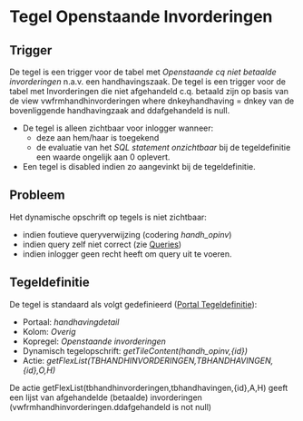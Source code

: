 # Tegel Openstaande Invorderingen

## Trigger

De tegel is een trigger voor de tabel met *Openstaande cq niet betaalde invorderingen* n.a.v. een handhavingszaak. De tegel is een trigger voor de tabel met Invorderingen die niet afgehandeld c.q. betaald zijn op basis van de view vwfrmhandhinvorderingen where dnkeyhandhaving = dnkey van de bovenliggende handhavingzaak and ddafgehandeld is null.

  * De tegel is alleen zichtbaar voor inlogger wanneer: 
    * deze aan hem/haar is toegekend 
    * de evaluatie van het *SQL statement onzichtbaar* bij de tegeldefinitie een waarde ongelijk aan 0 oplevert. 
  * Een tegel is disabled indien zo aangevinkt bij de tegeldefinitie.

## Probleem

Het dynamische opschrift op tegels is niet zichtbaar:

  * indien foutieve queryverwijzing (codering *handh_opinv*) 
  * indien query zelf niet correct (zie [Queries](/docs/instellen_inrichten/queries.md))
  * indien inlogger geen recht heeft om query uit te voeren. 

## Tegeldefinitie

De tegel is standaard als volgt gedefinieerd ([Portal Tegeldefinitie](/docs/instellen_inrichten/portaldefinitie/portal_tegel.md)):

  * Portaal: *handhavingdetail*
  * Kolom: *Overig*
  * Kopregel: *Openstaande invorderingen*
  * Dynamisch tegelopschrift: *getTileContent(handh_opinv,{id})*
  * Actie: *getFlexList(TBHANDHINVORDERINGEN,TBHANDHAVINGEN,{id},O,H)*

De actie getFlexList(tbhandhinvorderingen,tbhandhavingen,{id},A,H) geeft een lijst van afgehandelde (betaalde)  invorderingen (vwfrmhandhinvorderingen.ddafgehandeld is not null)

